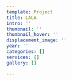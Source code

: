 ```yaml
---
template: Project
title: LALA
intro: ''
thumbnail: ''
thumbnail_hover: ''
displacement_image: ''
year: ''
categories: []
services: []
gallery: []

---
```

